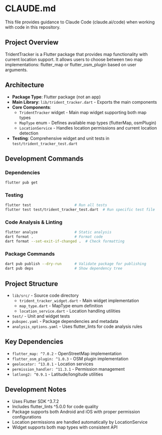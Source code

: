 # CLAUDE.md

This file provides guidance to Claude Code (claude.ai/code) when working with code in this repository.

## Project Overview
TridentTracker is a Flutter package that provides map functionality with current location support. It allows users to choose between two map implementations: flutter_map or flutter_osm_plugin based on user arguments.

## Architecture
- **Package Type**: Flutter package (not an app)
- **Main Library**: `lib/trident_tracker.dart` - Exports the main components
- **Core Components**:
  - `TridentTracker` widget - Main map widget supporting both map types
  - `MapType` enum - Defines available map types (flutterMap, osmPlugin)
  - `LocationService` - Handles location permissions and current location detection
- **Testing**: Comprehensive widget and unit tests in `test/trident_tracker_test.dart`

## Development Commands

### Dependencies
```bash
flutter pub get
```

### Testing
```bash
flutter test                    # Run all tests
flutter test test/trident_tracker_test.dart  # Run specific test file
```

### Code Analysis & Linting
```bash
flutter analyze                 # Static analysis
dart format .                   # Format code
dart format --set-exit-if-changed .  # Check formatting
```

### Package Commands
```bash
dart pub publish --dry-run      # Validate package for publishing
dart pub deps                   # Show dependency tree
```

## Project Structure
- `lib/src/` - Source code directory
  - `trident_tracker_widget.dart` - Main widget implementation
  - `map_type.dart` - MapType enum definition
  - `location_service.dart` - Location handling utilities
- `test/` - Unit and widget tests
- `pubspec.yaml` - Package dependencies and metadata
- `analysis_options.yaml` - Uses flutter_lints for code analysis rules

## Key Dependencies
- `flutter_map: ^7.0.2` - OpenStreetMap implementation
- `flutter_osm_plugin: ^1.0.3` - OSM plugin implementation
- `geolocator: ^13.0.1` - Location services
- `permission_handler: ^11.3.1` - Permission management
- `latlong2: ^0.9.1` - Latitude/longitude utilities

## Development Notes
- Uses Flutter SDK ^3.7.2
- Includes flutter_lints ^5.0.0 for code quality
- Package supports both Android and iOS with proper permission configurations
- Location permissions are handled automatically by LocationService
- Widget supports both map types with consistent API